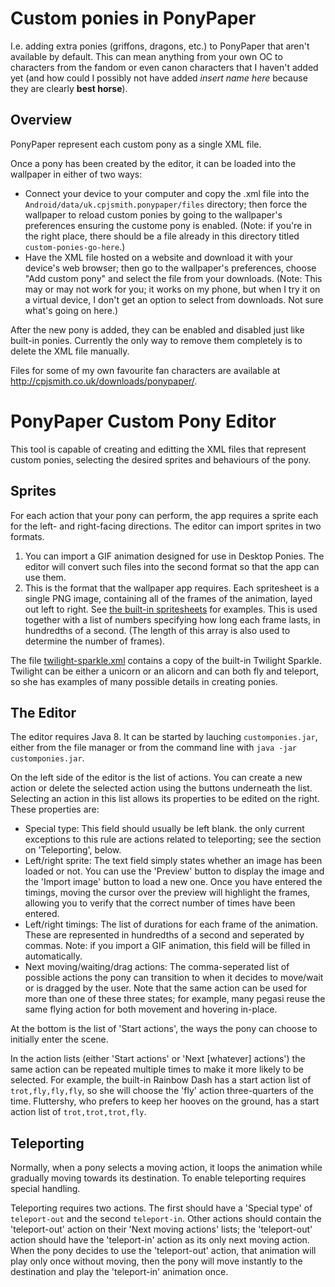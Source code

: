 # Custom ponies in PonyPaper
I.e. adding extra ponies (griffons, dragons, etc.) to PonyPaper that aren't available by default. This can mean anything from your own OC to characters from the fandom or even canon characters that I haven't added yet (and how could I possibly not have added *insert name here* because they are clearly **best horse**).

## Overview
PonyPaper represent each custom pony as a single XML file.

Once a pony has been created by the editor, it can be loaded into the wallpaper in either of two ways:
* Connect your device to your computer and copy the .xml file into the `Android/data/uk.cpjsmith.ponypaper/files` directory; then force the wallpaper to reload custom ponies by going to the wallpaper's preferences ensuring the custome pony is enabled. (Note: if you're in the right place, there should be a file already in this directory titled `custom-ponies-go-here`.)
* Have the XML file hosted on a website and download it with your device's web browser; then go to the wallpaper's preferences, choose "Add custom pony" and select the file from your downloads. (Note: This may or may not work for you; it works on my phone, but when I try it on a virtual device, I don't get an option to select from downloads. Not sure what's going on here.)

After the new pony is added, they can be enabled and disabled just like built-in ponies. Currently the only way to remove them completely is to delete the XML file manually.

Files for some of my own favourite fan characters are available at http://cpjsmith.co.uk/downloads/ponypaper/.

# PonyPaper Custom Pony Editor
This tool is capable of creating and editting the XML files that represent custom ponies, selecting the desired sprites and behaviours of the pony.

## Sprites
For each action that your pony can perform, the app requires a sprite each for the left- and right-facing directions. The editor can import sprites in two formats.

1. You can import a GIF animation designed for use in Desktop Ponies. The editor will convert such files into the second format so that the app can use them.
2. This is the format that the wallpaper app requires. Each spritesheet is a single PNG image, containing all of the frames of the animation, layed out left to right. See [the built-in spritesheets](/res/drawable) for examples. This is used together with a list of numbers specifying how long each frame lasts, in hundredths of a second. (The length of this array is also used to determine the number of frames).

The file [twilight-sparkle.xml](/custom/twilight-sparkle.xml) contains a copy of the built-in Twilight Sparkle. Twilight can be either a unicorn or an alicorn and can both fly and teleport, so she has examples of many possible details in creating ponies.

## The Editor
The editor requires Java 8. It can be started by lauching `customponies.jar`, either from the file manager or from the command line with `java -jar customponies.jar`.

On the left side of the editor is the list of actions. You can create a new action or delete the selected action using the buttons underneath the list. Selecting an action in this list allows its properties to be edited on the right. These properties are:
* Special type: This field should usually be left blank. the only current exceptions to this rule are actions related to teleporting; see the section on 'Teleporting', below.
* Left/right sprite: The text field simply states whether an image has been loaded or not. You can use the 'Preview' button to display the image and the 'Import image' button to load a new one. Once you have entered the timings, moving the cursor over the preview will highlight the frames, allowing you to verify that the correct number of times have been entered.
* Left/right timings: The list of durations for each frame of the animation. These are represented in hundredths of a second and seperated by commas. Note: if you import a GIF animation, this field will be filled in automatically.
* Next moving/waiting/drag actions: The comma-seperated list of possible actions the pony can transition to when it decides to move/wait or is dragged by the user. Note that the same action can be used for more than one of these three states; for example, many pegasi reuse the same flying action for both movement and hovering in-place.

At the bottom is the list of 'Start actions', the ways the pony can choose to initially enter the scene.

In the action lists (either 'Start actions' or 'Next [whatever] actions') the same action can be repeated multiple times to make it more likely to be selected. For example, the built-in Rainbow Dash has a start action list of `trot,fly,fly,fly`, so she will choose the 'fly' action three-quarters of the time. Fluttershy, who prefers to keep her hooves on the ground, has a start action list of `trot,trot,trot,fly`.

## Teleporting
Normally, when a pony selects a moving action, it loops the animation while gradually moving towards its destination. To enable teleporting requires special handling.

Teleporting requires two actions. The first should have a 'Special type' of `teleport-out` and the second `teleport-in`. Other actions should contain the 'teleport-out' action on their 'Next moving actions' lists; the 'teleport-out' action should have the 'teleport-in' action as its only next moving action. When the pony decides to use the 'teleport-out' action, that animation will play only once without moving, then the pony will move instantly to the destination and play the 'teleport-in' animation once.
